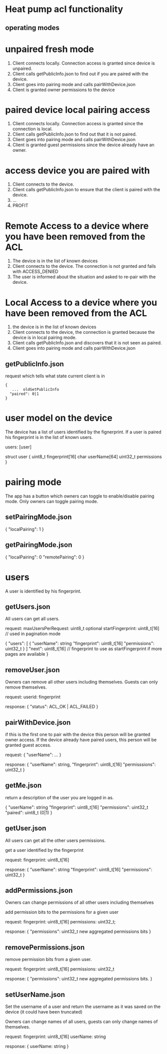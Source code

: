 # Heat pump acl functionality

## operating modes

# unpaired fresh mode

1. Client connects locally. Connection access is granted since device is unpaired.
2. Client calls getPublicInfo.json to find out if you are paired with the device.
3. Client goes into pairing mode and calls pairWithDevice.json
4. Client is granted owner permissions to the device


# paired device local pairing access

1. Client connects locally. Connection access is granted since the connection is local.
2. Client calls getPublicInfo.json to find out that it is not paired.
3. Client goes into pairing mode and calls pairWithDevice.json
4. Client is granted guest permissions since the device already have an owner.

# access device you are paired with

1. Client connects to the device.
2. Client calls getPublicInfo.json to ensure that the client is paired with the device.
3. ...
4. PROFIT

# Remote Access to a device where you have been removed from the ACL
1. The device is in the list of known devices
2. Client connects to the device. The connection is not granted and fails with ACCESS_DENIED
3. The user is informed about the situation and asked to re-pair with the device.

# Local Access to a device where you have been removed from the ACL
1. the device is in the list of known devices
2. Client connects to the device, the connection is granted because the device is in local pairing mode.
3. Client calls getPublicInfo.json and discovers that it is not seen as paired.
4. Client goes into pairing mode and calls pairWithDevice.json


## getPublicInfo.json

request which tells what state current client is in 
```
{
   ...  oldGetPublicInfo
  "paired": 0|1
}
```


# user model on the device

The device has a list of users identified by the fignerprint. If a user is paired his fingerprint is in the list of known users.

  users: [user]
 
  struct user {
    uint8_t fingerprint[16]
    char userName[64]
    uint32_t permissions
  }
 
 
# pairing mode

The app has a button which owners can toggle to enable/disable pairing mode. Only owners can toggle pairing mode.
 
## setPairingMode.json
  {
    "localPairing": 1
  }

## getPairingMode.json
  {
    "localPairing": 0
    "remotePairing": 0
  }

# users

A user is identified by his fingerprint.

## getUsers.json

All users can get all users.

  request:
  maxUsersPerRequest: uint8_t 
  optional startFingerprint: uint8_t[16] // used in pagination mode

  {
    "users": [
      { "userName": string
	    "fingerprint": uint8_t[16]
	    "permissions": uint32_t
      }
    ]
    "next": uint8_t[16] // fingerprint to use as startFingerprint if more pages are available
  }

## removeUser.json

Owners can remove all other users including themselves.
Guests can only remove themselves.

  request:
  userid: fingerprint

  response:
  {
    "status": ACL_OK | ACL_FAILED
  }

## pairWithDevice.json

if this is the first one to pair with the device this person will be granted owner access. If the device already have paired users, this person will be granted guest access.

  request:
  {
    "userName": ...
  }

  response:
  {
    "userName": string,
    "fingerprint": uint8_t[16]
    "permisssions": uint32_t
  }
  
## getMe.json

return a description of the user you are logged in as.

  {
    "userName": string
    "fingerprint": uint8_t[16]
    "permissions": uint32_t
    "paired": uint8_t (0|1)
  }
  
## getUser.json

All users can get all the other users permissions.

get a user identified by the fingerprint

  request:
  fingerprint: uint8_t[16]
  
  response:
  {
    "userName": string
    "fingerprint": uint8_t[16]
    "permissions": uint32_t
  }
  
## addPermissions.json

Owners can change permissions of all other users including themselves

add permission bits to the permissions for a given user

  request:
  fingerprint: uint8_t[16]
  permissions: uint32_t;
  
  response:
  {
      "permissions": uint32_t new aggregated permissions bits
  }
  
## removePermissions.json

remove permission bits from a given user.

  request:
  fingerprint: uint8_t[16]
  permissions: uint32_t
  
  response:
  {
    "permissions": uint32_t new aggregated permissions bits.
  }
  
## setUserName.json

Set the username of a user and return the username as it was saved on the device (it could have been truncated)

Owners can change names of all users, guests can only change names of themselves.

  request:
  fingerprint: uint8_t[16]
  userName: string
  
  response:
  {
    userName: string
  }
